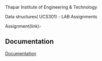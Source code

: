 Thapar Institute of Engineering & Technology

Data structures( UCS301) - LAB Assignments

Assignment(link)-
## Documentation

[Documentation](file:///Users/nipuntank/Desktop/16_List_of_Lab_Experiments.pdf)

